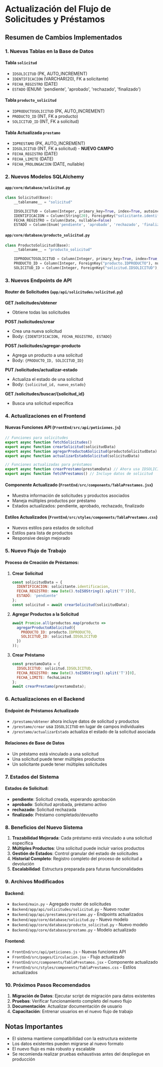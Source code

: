 # Actualización del Flujo de Solicitudes y Préstamos

## Resumen de Cambios Implementados

### 1. Nuevas Tablas en la Base de Datos

#### Tabla `solicitud`
- `IDSOLICITUD` (PK, AUTO_INCREMENT)
- `IDENTIFICACION` (VARCHAR(20), FK a solicitante)
- `FECHA_REGISTRO` (DATE)
- `ESTADO` (ENUM: 'pendiente', 'aprobado', 'rechazado', 'finalizado')

#### Tabla `producto_solicitud`
- `IDPRODUCTOSOLICITUD` (PK, AUTO_INCREMENT)
- `PRODUCTO_ID` (INT, FK a producto)
- `SOLICITUD_ID` (INT, FK a solicitud)

#### Tabla Actualizada `prestamo`
- `IDPRESTAMO` (PK, AUTO_INCREMENT)
- `IDSOLICITUD` (INT, FK a solicitud) - **NUEVO CAMPO**
- `FECHA_REGISTRO` (DATE)
- `FECHA_LIMITE` (DATE)
- `FECHA_PROLONGACION` (DATE, nullable)

### 2. Nuevos Modelos SQLAlchemy

#### `app/core/database/solicitud.py`
```python
class Solicitud(Base):
    __tablename__ = "solicitud"
    
    IDSOLICITUD = Column(Integer, primary_key=True, index=True, autoincrement=True)
    IDENTIFICACION = Column(String(20), ForeignKey("solicitante.identificacion"), nullable=False)
    FECHA_REGISTRO = Column(Date, nullable=False)
    ESTADO = Column(Enum('pendiente', 'aprobado', 'rechazado', 'finalizado'), default='pendiente')
```

#### `app/core/database/producto_solicitud.py`
```python
class ProductoSolicitud(Base):
    __tablename__ = "producto_solicitud"
    
    IDPRODUCTOSOLICITUD = Column(Integer, primary_key=True, index=True, autoincrement=True)
    PRODUCTO_ID = Column(Integer, ForeignKey("producto.IDPRODUCTO"), nullable=False)
    SOLICITUD_ID = Column(Integer, ForeignKey("solicitud.IDSOLICITUD"), nullable=False)
```

### 3. Nuevos Endpoints de API

#### Router de Solicitudes (`app/api/solicitudes/solicitud.py`)

**GET /solicitudes/obtener**
- Obtiene todas las solicitudes

**POST /solicitudes/crear**
- Crea una nueva solicitud
- Body: `{IDENTIFICACION, FECHA_REGISTRO, ESTADO}`

**POST /solicitudes/agregar-producto**
- Agrega un producto a una solicitud
- Body: `{PRODUCTO_ID, SOLICITUD_ID}`

**PUT /solicitudes/actualizar-estado**
- Actualiza el estado de una solicitud
- Body: `{solicitud_id, nuevo_estado}`

**GET /solicitudes/buscar/{solicitud_id}**
- Busca una solicitud específica

### 4. Actualizaciones en el Frontend

#### Nuevas Funciones API (`FrontEnd/src/api/peticiones.js`)

```javascript
// Funciones para solicitudes
export async function fetchSolicitudes()
export async function crearSolicitud(solicitudData)
export async function agregarProductoASolicitud(productoSolicitudData)
export async function actualizarEstadoSolicitud(solicitudData)

// Funciones actualizadas para préstamos
export async function crearPrestamo(prestamoData) // Ahora usa IDSOLICITUD
export async function fetchPrestamos() // Incluye datos de solicitud
```

#### Componente Actualizado (`FrontEnd/src/components/TablaPrestamos.jsx`)
- Muestra información de solicitudes y productos asociados
- Maneja múltiples productos por préstamo
- Estados actualizados: pendiente, aprobado, rechazado, finalizado

#### Estilos Actualizados (`FrontEnd/src/styles/components/TablaPrestamos.css`)
- Nuevos estilos para estados de solicitud
- Estilos para lista de productos
- Responsive design mejorado

### 5. Nuevo Flujo de Trabajo

#### Proceso de Creación de Préstamos:

1. **Crear Solicitud**
   ```javascript
   const solicitudData = {
     IDENTIFICACION: solicitante.identificacion,
     FECHA_REGISTRO: new Date().toISOString().split('T')[0],
     ESTADO: 'pendiente'
   };
   const solicitud = await crearSolicitud(solicitudData);
   ```

2. **Agregar Productos a la Solicitud**
   ```javascript
   await Promise.all(productos.map(producto => 
     agregarProductoASolicitud({
       PRODUCTO_ID: producto.IDPRODUCTO,
       SOLICITUD_ID: solicitud.IDSOLICITUD
     })
   ));
   ```

3. **Crear Préstamo**
   ```javascript
   const prestamoData = {
     IDSOLICITUD: solicitud.IDSOLICITUD,
     FECHA_REGISTRO: new Date().toISOString().split('T')[0],
     FECHA_LIMITE: fechaLimite
   };
   await crearPrestamo(prestamoData);
   ```

### 6. Actualizaciones en el Backend

#### Endpoint de Préstamos Actualizado
- `/prestamo/obtener` ahora incluye datos de solicitud y productos
- `/prestamo/crear` usa `IDSOLICITUD` en lugar de campos individuales
- `/prestamo/actualizarEstado` actualiza el estado de la solicitud asociada

#### Relaciones de Base de Datos
- Un préstamo está vinculado a una solicitud
- Una solicitud puede tener múltiples productos
- Un solicitante puede tener múltiples solicitudes

### 7. Estados del Sistema

#### Estados de Solicitud:
- **pendiente**: Solicitud creada, esperando aprobación
- **aprobado**: Solicitud aprobada, préstamo activo
- **rechazado**: Solicitud rechazada
- **finalizado**: Préstamo completado/devuelto

### 8. Beneficios del Nuevo Sistema

1. **Trazabilidad Mejorada**: Cada préstamo está vinculado a una solicitud específica
2. **Múltiples Productos**: Una solicitud puede incluir varios productos
3. **Gestión de Estados**: Control granular del estado de solicitudes
4. **Historial Completo**: Registro completo del proceso de solicitud a devolución
5. **Escalabilidad**: Estructura preparada para futuras funcionalidades

### 9. Archivos Modificados

#### Backend:
- `Backend/main.py` - Agregado router de solicitudes
- `Backend/app/api/solicitudes/solicitud.py` - Nuevo router
- `Backend/app/api/prestamos/prestamo.py` - Endpoints actualizados
- `Backend/app/core/database/solicitud.py` - Nuevo modelo
- `Backend/app/core/database/producto_solicitud.py` - Nuevo modelo
- `Backend/app/core/database/prestamo.py` - Modelo actualizado

#### Frontend:
- `FrontEnd/src/api/peticiones.js` - Nuevas funciones API
- `FrontEnd/src/pages/Circulacion.jsx` - Flujo actualizado
- `FrontEnd/src/components/TablaPrestamos.jsx` - Componente actualizado
- `FrontEnd/src/styles/components/TablaPrestamos.css` - Estilos actualizados

### 10. Próximos Pasos Recomendados

1. **Migración de Datos**: Ejecutar script de migración para datos existentes
2. **Pruebas**: Verificar funcionamiento completo del nuevo flujo
3. **Documentación**: Actualizar documentación de usuario
4. **Capacitación**: Entrenar usuarios en el nuevo flujo de trabajo

## Notas Importantes

- El sistema mantiene compatibilidad con la estructura existente
- Los datos existentes pueden migrarse al nuevo formato
- El nuevo flujo es más robusto y escalable
- Se recomienda realizar pruebas exhaustivas antes del despliegue en producción
